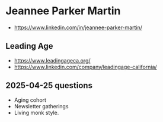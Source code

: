 # Jeannee Parker Martin

* https://www.linkedin.com/in/jeannee-parker-martin/


## Leading Age

* https://www.leadingageca.org/
* https://www.linkedin.com/company/leadingage-california/


## 2025-04-25 questions

* Aging cohort
* Newsletter gatherings 
* Living monk style. 

